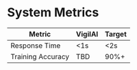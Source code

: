 # System Metrics

| Metric               | VigilAI | Target |
|----------------------|---------|--------|
| Response Time        | <1s     | <2s    |
| Training Accuracy    | TBD     | 90%+   |

